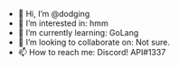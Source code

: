 - 👋 Hi, I’m @dodging
- 👀 I’m interested in: hmm
- 🌱 I’m currently learning: GoLang
- 💞️ I’m looking to collaborate on: Not sure.
- 📫 How to reach me: Discord! API#1337

<!---
dodging/dodging is a ✨ special ✨ repository because its `README.md` (this file) appears on your GitHub profile.
You can click the Preview link to take a look at your changes.
--->
